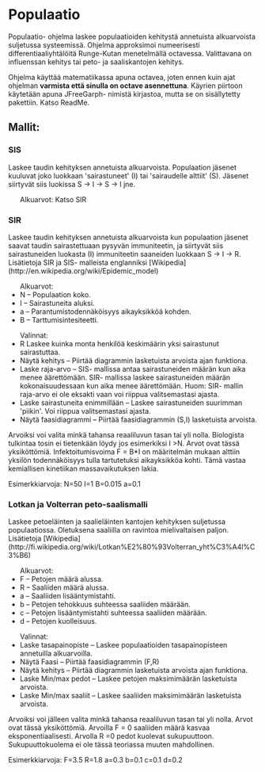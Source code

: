 
<h1>Populaatio</h1>

Populaatio- ohjelma laskee populaatioiden kehitystä annetuista alkuarvoista suljetussa systeemissä. Ohjelma approksimoi numeerisesti differentiaaliyhtälöitä Runge-Kutan menetelmällä octavessa. Valittavana on influenssan kehitys tai peto- ja saaliskantojen kehitys.

Ohjelma käyttää matematiikassa apuna octavea, joten ennen kuin ajat ohjelman <strong>varmista että sinulla on octave asennettuna</strong>. Käyrien piirtoon käytetään apuna JFreeGarph- nimistä kirjastoa, mutta se on sisällytetty pakettiin. Katso ReadMe.

<h2>Mallit:</h2>

<h3>SIS</h3> Laskee taudin kehityksen annetuista alkuarvoista. Populaation jäsenet kuuluvat joko luokkaan 'sairastuneet' (I) tai 'sairaudelle alttiit' (S).  Jäsenet siirtyvät siis luokissa S → I → S → I jne.

<ul>
Alkuarvot: Katso SIR
</ul>

<h3>SIR</h3> Laskee taudin kehityksen annetuista alkuarvoista kun populaation jäsenet saavat taudin sairastettuaan pysyvän immuniteetin, ja siirtyvät siis sairastuneiden luokasta (I) immuniteetin saaneiden luokkaan  S → I → R. Lisätietoja SIR ja SIS- malleista englanniksi [Wikipedia](http://en.wikipedia.org/wiki/Epidemic_model)


<ul>
Alkuarvot:

<li>N – Populaation koko.</li>
<li>I – Sairastuneita aluksi.</li>
<li>a – Parantumistodennäköisyys aikayksikköä kohden.</li>
<li>B – Tarttumisintesiteetti.</li>
</ul>

<ul>
Valinnat:

<li>R Laskee kuinka monta henkilöä keskimäärin yksi sairastunut sairastuttaa.</li>
<li>Näytä kehitys – Piirtää diagrammin lasketuista arvoista ajan funktiona.</li>
<li>Laske raja-arvo – SIS- mallissa antaa sairastuneiden määrän kun aika menee äärettömään. SIR- mallissa laskee sairastuneiden määrän kokonaisuudessaan kun aika menee äärettömään. Huom: SIR- mallin raja-arvo ei ole eksakti vaan voi riippua valitsemastasi ajasta.</li>
<li>Laske sairastuneita enimmillään – Laskee sairastuneiden suurimman 'piikin'. Voi riippua valitsemastasi ajasta.</li>
<li>Näytä faasidiagrammi – Piirtää faasidiagrammin (S,I) lasketuista arvoista.</li>
</ul>

Arvoiksi voi valita minkä tahansa reaaliluvun tasan tai yli nolla. Biologista tulkintaa tosin ei tietenkään löydy jos esimerkiksi I >N. Arvot ovat tässä yksiköttömiä. 
Infektoitumisvoima F = B*I on määritelmän mukaan alttiin yksilön todennäköisyys tulla tartutetuksi aikayksikköa kohti. Tämä vastaa kemiallisen kinetiikan massavaikutuksen lakia.

Esimerkkiarvoja:  N=50 I=1 B=0.015 a=0.1


<h3>Lotkan ja Volterran peto-saalismalli</h3>
Laskee petoeläinten ja saalieläinten kantojen kehityksen suljetussa populaatiossa. Oletuksena saaliilla on ravintoa mielivaltaisen paljon. Lisätietoja
[Wikipedia](http://fi.wikipedia.org/wiki/Lotkan%E2%80%93Volterran_yht%C3%A4l%C3%B6)

<ul>
Alkuarvot:

<li>F – Petojen määrä alussa.</li>
<li>R – Saaliiden määrä alussa.</li>
<li>a – Saaliiden lisääntymistahti.</li>
<li>b – Petojen tehokkuus suhteessa saaliiden määrään.</li>
<li>c – Petojen lisääntymistahti suhteessa saaliiden määrään.</li>
<li>d – Petojen kuolleisuus.</li>
</ul>

<ul>
Valinnat:

<li>Laske tasapainopiste – Laskee populaatioiden tasapainopisteen annetuilla alkuarvoilla.</li>
<li>Näytä Faasi ­– Piirtää faasidiagrammin (F,R)</li>
<li>Näytä kehitys – Piirtää diagrammin lasketuista arvoista ajan funktiona.</li>
<li>Laske Min/max pedot – Laskee petojen maksimimäärän lasketuista arvoista.</li>
<li>Laske Min/max saaliit – Laskee saaliiden maksimimäärän lasketuista arvoista.</li>
</ul>



Arvoiksi voi jälleen valita minkä tahansa reaaliluvun tasan tai yli nolla. Arvot ovat tässä yksiköttömiä.
Arvoilla F = 0 saaliiden määrä kasvaa eksponentiaalisesti. Arvolla R =0 pedot kuolevat sukupuuttoon. Sukupuuttokuolema ei ole tässä teoriassa muuten mahdollinen.

Esimerkkiarvoja:
 F=3.5 R=1.8 a=0.3 b=0.1 c=0.1 d=0.2
